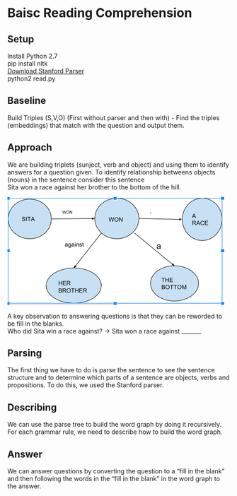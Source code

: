 # Baisc Reading Comprehension

## Setup
Install Python 2.7
<br /> pip install nltk
<br /> [Download Stanford Parser](http://nlp.stanford.edu/software/stanford-parser-full-2015-04-20.zip) 
<br /> python2 read.py

## Baseline
Build Triples (S,V,O) (First without parser and then with) - Find the triples (embeddings) that match with the question and output them.

## Approach
We are building triplets (sunject, verb and object) and using them to identify answers for a question given.
To identify relationship betweens objects (nouns) in the sentence consider this sentence                                    <br/> Sita won a race against her brother to the bottom of the hill.

![](https://github.com/j07nikita/Baic-QA/blob/master/sita.png)

A key observation to answering questions is that they can be reworded to be fill in the blanks.                               <br/> Who did Sita win a race against? -> Sita won a race against _______

## Parsing
The first thing we have to do is parse the sentence to see the sentence structure and to determine which parts of a sentence are objects, verbs and propositions. To do this, we used the Stanford parser.

## Describing
We can use the parse tree to build the word graph by doing it recursively. For each grammar rule, we need to describe how to build the word graph.

## Answer
We can answer questions by converting the question to a “fill in the blank” and then following the words in the “fill in the blank” in the word graph to the answer. 

